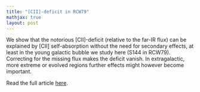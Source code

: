 ```yaml
---
title: "[CII]-deficit in RCW79"
mathjax: true
layout: post
---
```


We show that the notorious [CII]-deficit (relative to the far-IR flux) can be explained by [CII] self-absorption without the need for secondary effects, at least in the young galactic bubble we study here (S144 in RCW79). Correcting for the missing flux makes the deficit vanish. In extragalactic, more extreme or evolved regions further effects might however become important.

Read the full article [here](https://arxiv.org/abs/2504.08976).

